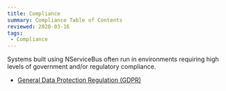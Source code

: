 ```yaml
---
title: Compliance
summary: Compliance Table of Contents
reviewed: 2020-03-16
tags:
 - Compliance
---
```


Systems built using NServiceBus often run in environments requiring high levels of government and/or regulatory compliance.

* [General Data Protection Regulation (GDPR)](/nservicebus/compliance/gdpr.md)

